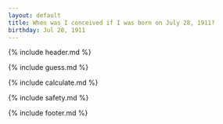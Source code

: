 ```yaml
---
layout: default
title: When was I conceived if I was born on July 28, 1911?
birthday: Jul 28, 1911
---
```


{% include header.md %}

{% include guess.md %}

{% include calculate.md %}

{% include safety.md %}

{% include footer.md %}



